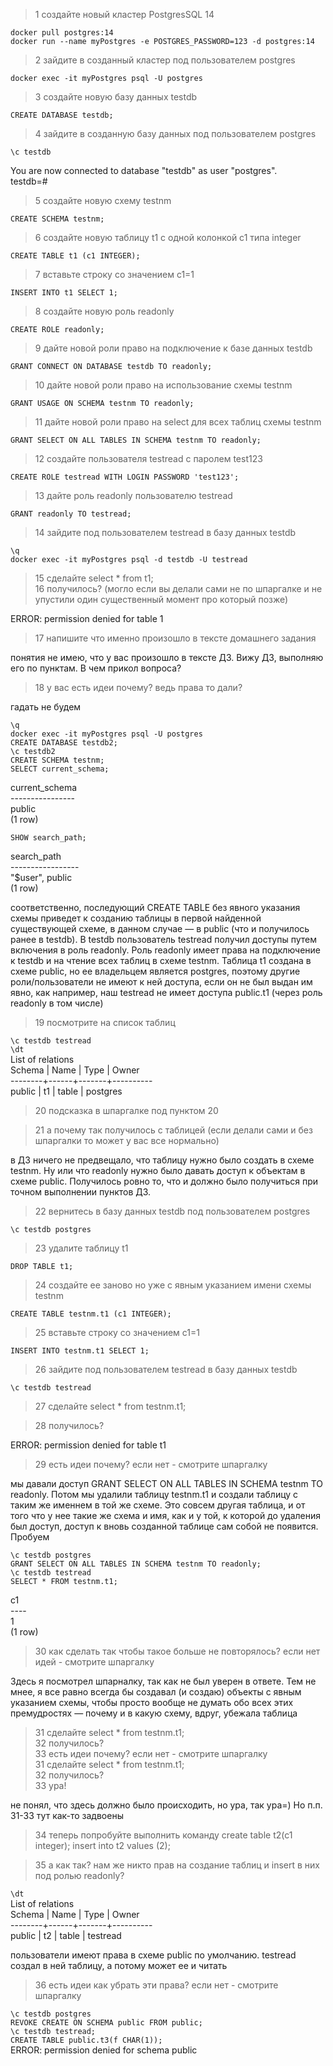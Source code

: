 >1 создайте новый кластер PostgresSQL 14

`docker pull postgres:14`  
`docker run --name myPostgres -e POSTGRES_PASSWORD=123 -d postgres:14`

>2 зайдите в созданный кластер под пользователем postgres

`docker exec -it myPostgres psql -U postgres`

>3 создайте новую базу данных testdb

`CREATE DATABASE testdb;`

>4 зайдите в созданную базу данных под пользователем postgres

`\c testdb`  

You are now connected to database "testdb" as user "postgres".  
testdb=#

>5 создайте новую схему testnm

`CREATE SCHEMA testnm;`

>6 создайте новую таблицу t1 с одной колонкой c1 типа integer

`CREATE TABLE t1 (c1 INTEGER);`

>7 вставьте строку со значением c1=1

`INSERT INTO t1 SELECT 1;`

>8 создайте новую роль readonly

`CREATE ROLE readonly;`

>9 дайте новой роли право на подключение к базе данных testdb

`GRANT CONNECT ON DATABASE testdb TO readonly;`

>10 дайте новой роли право на использование схемы testnm

`GRANT USAGE ON SCHEMA testnm TO readonly;`

>11 дайте новой роли право на select для всех таблиц схемы testnm

`GRANT SELECT ON ALL TABLES IN SCHEMA testnm TO readonly;`

>12 создайте пользователя testread с паролем test123

`CREATE ROLE testread WITH LOGIN PASSWORD 'test123';`

>13 дайте роль readonly пользователю testread

`GRANT readonly TO testread;`

>14 зайдите под пользователем testread в базу данных testdb

`\q`   
`docker exec -it myPostgres psql -d testdb -U testread`

>15 сделайте select * from t1;  
>16 получилось? (могло если вы делали сами не по шпаргалке и не упустили один существенный момент про который позже)

ERROR:  permission denied for table 1

>17 напишите что именно произошло в тексте домашнего задания

понятия не имею, что у вас произошло в тексте ДЗ. Вижу ДЗ, выполняю его по пунктам. В чем прикол вопроса?

>18 у вас есть идеи почему? ведь права то дали?

гадать не будем

`\q`  
`docker exec -it myPostgres psql -U postgres`  
`CREATE DATABASE testdb2;`  
`\c testdb2`  
`CREATE SCHEMA testnm;`  
`SELECT current_schema;`  

current_schema   
\----------------  
 public  
(1 row)  

`SHOW search_path;`

 search_path   
\-----------------  
 "$user", public  
(1 row)  

соответственно, последующий CREATE TABLE без явного указания схемы приведет к созданию таблицы в первой найденной существующей схеме, в данном случае — в public (что и получилось ранее в testdb). В testdb пользователь testread получил доступы путем включения в роль readonly. Роль readonly имеет права на подключение к testdb и на чтение всех таблиц в схеме testnm. Таблица t1 создана в схеме public, но ее владельцем является postgres, поэтому другие роли/пользователи не имеют к ней доступа, если он не был выдан им явно, как например, наш testread не имеет доступа public.t1 (через роль readonly в том числе)

>19 посмотрите на список таблиц

`\c testdb testread`  
`\dt`  
        List of relations  
 Schema | Name | Type  |  Owner  
--------+------+-------+----------  
 public | t1   | table | postgres  

 >20 подсказка в шпаргалке под пунктом 20

 >21 а почему так получилось с таблицей (если делали сами и без шпаргалки то может у вас все нормально)
 
 в ДЗ ничего не предвещало, что таблицу нужно было создать в схеме testnm. Ну или что readonly нужно было давать доступ к объектам в схеме public. Получилось ровно то, что и должно было получиться при точном выполнении пунктов ДЗ.

 >22 вернитесь в базу данных testdb под пользователем postgres

`\c testdb postgres`  

 >23 удалите таблицу t1

 `DROP TABLE t1;`

 >24 создайте ее заново но уже с явным указанием имени схемы testnm

 `CREATE TABLE testnm.t1 (c1 INTEGER);`

 >25 вставьте строку со значением c1=1

 `INSERT INTO testnm.t1 SELECT 1;`

>26 зайдите под пользователем testread в базу данных testdb

`\c testdb testread`  

>27 сделайте select * from testnm.t1;

>28 получилось?

ERROR:  permission denied for table t1

>29 есть идеи почему? если нет - смотрите шпаргалку

мы давали доступ GRANT SELECT ON ALL TABLES IN SCHEMA testnm TO readonly. Потом мы удалили таблицу testnm.t1 и создали таблицу с таким же именнем в той же схеме. Это совсем другая таблица, и от того что у нее такие же схема и имя, как и у той, к которой до удаления был доступ, доступ к вновь созданной таблице сам собой не появится. Пробуем

`\c testdb postgres`  
`GRANT SELECT ON ALL TABLES IN SCHEMA testnm TO readonly;`  
`\c testdb testread`  
`SELECT * FROM testnm.t1;`  

 c1  
\----  
  1  
(1 row)  

>30 как сделать так чтобы такое больше не повторялось? если нет идей - смотрите шпаргалку

Здесь я посмотрел шпарналку, так как не был уверен в ответе. Тем не мнее, я все равно всегда бы создавал (и создаю) объекты с явным указанием схемы, чтобы просто вообще не думать обо всех этих премудростях — почему и в какую схему, вдруг, убежала таблица

>31 сделайте select * from testnm.t1;  
>32 получилось?  
>33 есть идеи почему? если нет - смотрите шпаргалку  
>31 сделайте select * from testnm.t1;  
>32 получилось?  
>33 ура! 

не понял, что здесь должно было происходить, но ура, так ура=) Но п.п. 31-33 тут как-то задвоены

>34 теперь попробуйте выполнить команду create table t2(c1 integer); insert into t2 values (2);

>35 а как так? нам же никто прав на создание таблиц и insert в них под ролью readonly?

`\dt`  
        List of relations  
 Schema | Name | Type  |  Owner  
\--------+------+-------+----------  
 public | t2   | table | testread  

 пользователи имеют права в схеме public по умолчанию. testread создал в ней таблицу, а потому может ее и читать

>36 есть идеи как убрать эти права? если нет - смотрите шпаргалку

`\c testdb postgres`  
`REVOKE CREATE ON SCHEMA public FROM public;`  
`\c testdb testread;`  
`CREATE TABLE public.t3(f CHAR(1));`  
ERROR:  permission denied for schema public
